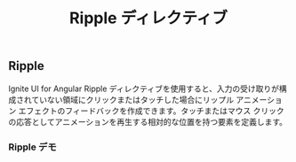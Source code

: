 ﻿---
title: Ripple ディレクティブ
_description: Ignite UI for Angular Ripple ディレクティブは、リップル アニメーション エフェクトが適用されている領域を定義できます。
_keywords: Ignite UI for Angular, UI コントロール, Angular ウィジェット, web ウィジェット, UI ウィジェット, Angular, ネイティブ Angular コンポーネント スィート, ネイティブ Angular コントロール, ネイティブ Angular コンポーネント ライブラリ, Angular Ripple コンポーネント, Angular Ripple コントロール
---

## Ripple
<p class="highlight">Ignite UI for Angular Ripple ディレクティブを使用すると、入力の受け取りが構成されていない領域にクリックまたはタッチした場合にリップル アニメーション エフェクトのフィードバックを作成できます。タッチまたはマウス クリックの応答としてアニメーションを再生する相対的な位置を持つ要素を定義します。</p>
<div class="divider"></div>

### Ripple デモ
<div class="sample-container" style="height: 1192px">
    <iframe seamless width="100%" height="100%" frameborder="0" src="https://{environment:host}/angular-demos/buttons">
</div>
<div class="divider--half"></div>

### 使用方法
```html
<target-element igxRipple [...options]>クリック</target-element>
```
<div class="divider--half"></div>

### コード例
`igxRippleTarget` を使用して複雑な要素内の特定の要素にリップル エフェクトをアタッチします。
```html
<igx-list>
    <igx-list-item igxRipple igxRipplTarget=".igx-list__item" *ngFor="let item of navItems">
        {{ item.text }}
    </igx-list-item>
</igx-list>
```

カスタム色を使用する中央リップル エフェクトを設定します。
```html
<span igxButton="raised" igxRipple="#e41c77" igxRippleCentered="true">
    <i class="material-icons">edit</i>
</span>
```

`igxRipple` は Web Animation API を使用し、[サポートされるブラウザー](http://caniuse.com/#feat=web-animation)でネイティブに実行します。
その他のブラウザーのために `web-animations.min.js` [ポリフィル](https://github.com/web-animations/web-animations-js)を使用できます。
<div class="divider--half"></div>

### API
| 名前   |      型      |  説明 |
|:----------|:-------------:|:------|
| `igxRipple` |  string | リップル アニメーションの色。 |
| `igxRippleTarget` |    string   |   `igxRipple` の親で子要素にリップルをアクティブ化することを設定します。CSS セレクターを受け取ります。デフォルト値は `igxRipple` の親です。  |
| `igxRippleCentered` | boolean | true の場合、リップル アニメーションはクリック イベントの位置の代わりに要素の中央から再生します。 |
| `igxRippleDuration` | number | リップル アニメーションの期間。デフォルト値は 600 ミリ秒です。 |
<div class="divider--half"></div>
